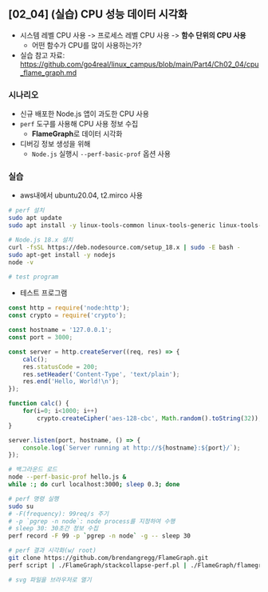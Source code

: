 ## [02_04] (실습) CPU 성능 데이터 시각화
- 시스템 레벨 CPU 사용 -> 프로세스 레벨 CPU 사용 -> **함수 단위의 CPU 사용**
  - 어떤 함수가 CPU를 많이 사용하는가?
- 실습 참고 자료: https://github.com/go4real/linux_campus/blob/main/Part4/Ch02_04/cpu_flame_graph.md

### 시나리오
- 신규 배포한 Node.js 앱이 과도한 CPU 사용
- `perf` 도구를 사용해 CPU 사용 정보 수집
  - **FlameGraph**로 데이터 시각화
- 디버깅 정보 생성을 위해
  - `Node.js` 실행시 `--perf-basic-prof` 옵션 사용

### 실습
- aws내에서 ubuntu20.04, t2.mirco 사용
```bash
# perf 설치
sudo apt update
sudo apt install -y linux-tools-common linux-tools-generic linux-tools-`uname -r`

# Node.js 18.x 설치
curl -fsSL https://deb.nodesource.com/setup_18.x | sudo -E bash -
sudo apt-get install -y nodejs
node -v

# test program
```
  - 테스트 프로그램
  ```js
  const http = require('node:http');
  const crypto = require('crypto');

  const hostname = '127.0.0.1';
  const port = 3000;

  const server = http.createServer((req, res) => {
      calc();
      res.statusCode = 200;
      res.setHeader('Content-Type', 'text/plain');
      res.end('Hello, World!\n');
  });

  function calc() {
      for(i=0; i<1000; i++)
          crypto.createCipher('aes-128-cbc', Math.random().toString(32));
  }

  server.listen(port, hostname, () => {
      console.log(`Server running at http://${hostname}:${port}/`);
  });
  ```
```bash
# 백그라운드 로드
node --perf-basic-prof hello.js &
while :; do curl localhost:3000; sleep 0.3; done

# perf 명령 실행
sudo su
# -F(frequency): 99req/s 주기
# -p `pgrep -n node`: node process를 지정하여 수행
# sleep 30: 30초간 정보 수집
perf record -F 99 -p `pgrep -n node` -g -- sleep 30

# perf 결과 시각화(w/ root)
git clone https://github.com/brendangregg/FlameGraph.git
perf script | ./FlameGraph/stackcollapse-perf.pl | ./FlameGraph/flamegraph.pl > perf.svg

# svg 파일을 브라우저로 열기
```
